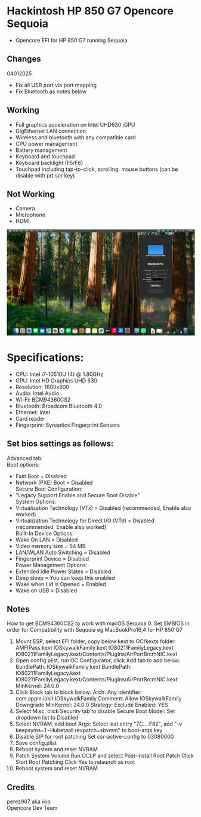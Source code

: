 # Hackintosh HP 850 G7 Opencore Sequoia
* Opencore EFI for HP 850 G7 running Sequoia

## Changes
04012025  
- Fix all USB port via port mapping 
- Fix Bluetooth as notes below 

## Working
- Full graphics acceleration on Intel UHD630 iGPU
- GigEthernet LAN connection
- Wireless and bluetooth with any compatible card
- CPU power management
- Battery management
- Keyboard and touchpad
- Keyboard backlight (F5/F6)
- Touchpad including tap-to-click, scrolling, mouse buttons (can be disable with prt scr key)

## Not Working
- Camera
- Microphone
- HDMI

![Screenshot](https://github.com/yahgoo/Hackintosh-HP-850-G7-Opencore-Sequoia/blob/main/img/Sequoia%20running%20on%20HP850G7.png)

# Specifications:
* CPU: Intel i7-10510U (4) @ 1.80GHz
* GPU: Intel HD Graphics UHD 630
* Resolution: 1600x900
* Audio: Intel Audio
* Wi-Fi: BCM94360CS2
* Bluetooth: Broadcom Bluetooth 4.0
* Ethernet: Intel
* Card reader
* Fingerprint: Synaptics Fingerprint Sensors

## Set bios settings as follows:
Advanced tab:  
Boot options:  
- Fast Boot = Disabled
- Network (PXE) Boot = Disabled  
Secure Boot Configuration:
- "Legacy Support Enable and Secure Boot Disable"  
System Options:  
- Virtualization Technology (VTx) = Disabled (recommended, Enable also worked)
- Virtualization Technology for Direct I/O (VTd) = Disabled (recommended, Enable also worked)  
Built-In Device Options:  
- Wake On LAN = Disabled
- Video memory size = 64 MB
- LAN/WLAN Auto Switching = Disabled
- Fingerprint Device = Disabled  
Power Management Options:  
- Extended Idle Power States = Disabled
- Deep sleep = You can keep this enabled
- Wake when Lid is Opened = Enabled
- Wake on USB = Disabled

## Notes  
How to get BCM94360CS2 to work with macOS Sequoia
0. Set SMBIOS in order for Compatibility with Sequoia eg MacBookPro16,4 for HP 850 G7
1. Mount ESP, select EFI folder, copy below kext to OC/kexts folder:
AMFIPass.kext
IOSkywalkFamily.kext
IO80211FamilyLegacy.kext
IO80211FamilyLegacy.kext/Contents/PlugIns/AirPortBrcmNIC.kext
2. Open config.plist, run OC Configurator, click Add tab to add below:
BundlePath: IOSkywalkFamily.kext
BundlePath: IO80211FamilyLegacy.kext
IO80211FamilyLegacy.kext/Contents/PlugIns/AirPortBrcmNIC.kext
MinKernel: 24.0.0
3. Click Block tab to block below:
Arch: Any
Identifier: com.apple.iokit.IOSkywalkFamily
Comment: Allow IOSkywalkFamily Downgrade
MinKernel: 24.0.0
Strategy: Exclude
Enabled: YES
4. Select Misc, click Security tab to disable Secure Boot Model:
Set dropdown list to Disabled
5. Select NVRAM, add boot Args:
Select last entry "7C....F82", add "-v keepsyms=1  -lilubetaall revpatch=sbvmm" to boot-args key
6. Disable SIP for root patching
Set csr-active-config to 03080000
7. Save config.plist
8. Reboot system and reset NVRAM
9. Patch System Volume
Run OCLP and select Post-install Root Patch
Click Start Root Patching
Click Yes to relaunch as root
10. Reboot system and reset NVRAM

## Credits 
perez987 aka 
ikip  
Opencore Dev Team  

